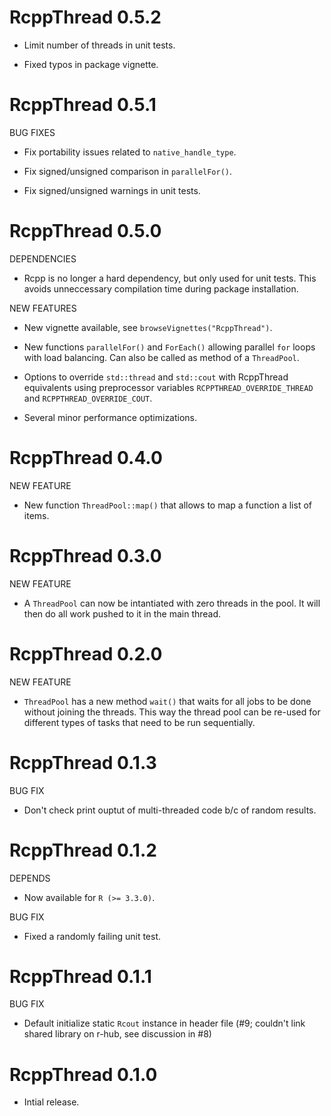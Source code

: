# RcppThread 0.5.2

* Limit number of threads in unit tests.

* Fixed typos in package vignette.


# RcppThread 0.5.1

BUG FIXES

* Fix portability issues related to `native_handle_type`.

* Fix signed/unsigned comparison in `parallelFor()`.

* Fix signed/unsigned warnings in unit tests.


# RcppThread 0.5.0

DEPENDENCIES

* Rcpp is no longer a hard dependency, but only used for unit tests. This avoids
  unneccessary compilation time during package installation. 

NEW FEATURES

* New vignette available, see `browseVignettes("RcppThread")`.

* New functions `parallelFor()` and `ForEach()` allowing parallel `for` loops 
  with load balancing. Can also be called as method of a `ThreadPool`.

* Options to override `std::thread` and `std::cout` with RcppThread equivalents 
  using preprocessor variables `RCPPTHREAD_OVERRIDE_THREAD` and 
  `RCPPTHREAD_OVERRIDE_COUT`.
  
* Several minor performance optimizations.


# RcppThread 0.4.0

NEW FEATURE

* New function `ThreadPool::map()` that allows to map a function a list of items.


# RcppThread 0.3.0

NEW FEATURE

* A `ThreadPool` can now be intantiated with zero threads in the pool. It
  will then do all work pushed to it in the main thread.


# RcppThread 0.2.0

NEW FEATURE

* `ThreadPool` has a new method `wait()` that waits for all jobs to be done 
  without joining the threads. This way the thread pool can be re-used for 
  different types of tasks that need to be run sequentially.


# RcppThread 0.1.3

BUG FIX

* Don't check print ouptut of multi-threaded code b/c of random results.


# RcppThread 0.1.2

DEPENDS

* Now available for `R (>= 3.3.0)`.

BUG FIX

* Fixed a randomly failing unit test.


# RcppThread 0.1.1

BUG FIX

* Default initialize static `Rcout` instance in header file (#9; couldn't link
  shared library on r-hub, see discussion in #8) 


# RcppThread 0.1.0

* Intial release.
